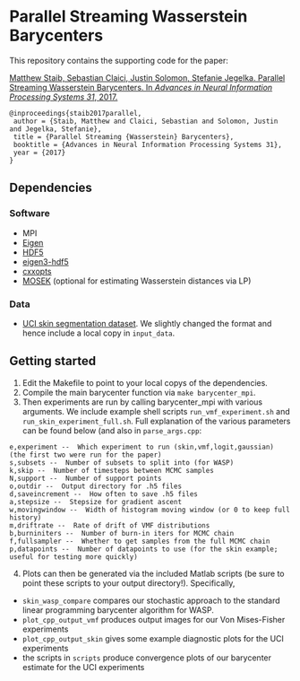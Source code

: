 # Parallel Streaming Wasserstein Barycenters
This repository contains the supporting code for the paper:

[Matthew Staib, Sebastian Claici, Justin Solomon, Stefanie Jegelka. Parallel Streaming Wasserstein Barycenters. In _Advances in Neural Information Processing Systems 31_, 2017.](https://arxiv.org/abs/1705.07443)

```
@inproceedings{staib2017parallel,
 author = {Staib, Matthew and Claici, Sebastian and Solomon, Justin and Jegelka, Stefanie},
 title = {Parallel Streaming {Wasserstein} Barycenters},
 booktitle = {Advances in Neural Information Processing Systems 31},
 year = {2017}
}
```

## Dependencies
### Software
* MPI
* [Eigen](http://eigen.tuxfamily.org/)
* [HDF5](https://support.hdfgroup.org/HDF5/)
* [eigen3-hdf5](https://github.com/garrison/eigen3-hdf5)
* [cxxopts](https://github.com/jarro2783/cxxopts)
* [MOSEK](https://www.mosek.com/) (optional for estimating Wasserstein distances via LP)

### Data
* [UCI skin segmentation dataset](https://archive.ics.uci.edu/ml/datasets/skin+segmentation). We slightly changed the format and hence include a local copy in `input_data`.

## Getting started
1. Edit the Makefile to point to your local copys of the dependencies.
2. Compile the main barycenter function via `make barycenter_mpi`.
3. Then experiments are run by calling barycenter_mpi with various arguments. We include example shell scripts `run_vmf_experiment.sh` and `run_skin_experiment_full.sh`. Full explanation of the various parameters can be found below (and also in `parse_args.cpp`:
```i,iters --  Number of iterations to run each thread
e,experiment --  Which experiment to run (skin,vmf,logit,gaussian) (the first two were run for the paper)
s,subsets --  Number of subsets to split into (for WASP)
k,skip --  Number of timesteps between MCMC samples
N,support --  Number of support points
o,outdir --  Output directory for .h5 files
d,saveincrement --  How often to save .h5 files
a,stepsize --  Stepsize for gradient ascent
w,movingwindow --  Width of histogram moving window (or 0 to keep full history)
m,driftrate --  Rate of drift of VMF distributions
b,burniniters --  Number of burn-in iters for MCMC chain
f,fullsampler --  Whether to get samples from the full MCMC chain
p,datapoints --  Number of datapoints to use (for the skin example; useful for testing more quickly)
```
4. Plots can then be generated via the included Matlab scripts (be sure to point these scripts to your output directory!). Specifically,
  * `skin_wasp_compare` compares our stochastic approach to the standard linear programming barycenter algorithm for WASP.
  * `plot_cpp_output_vmf` produces output images for our Von Mises-Fisher experiments
  * `plot_cpp_output_skin` gives some example diagnostic plots for the UCI experiments
  * the scripts in `scripts` produce convergence plots of our barycenter estimate for the UCI experiments
